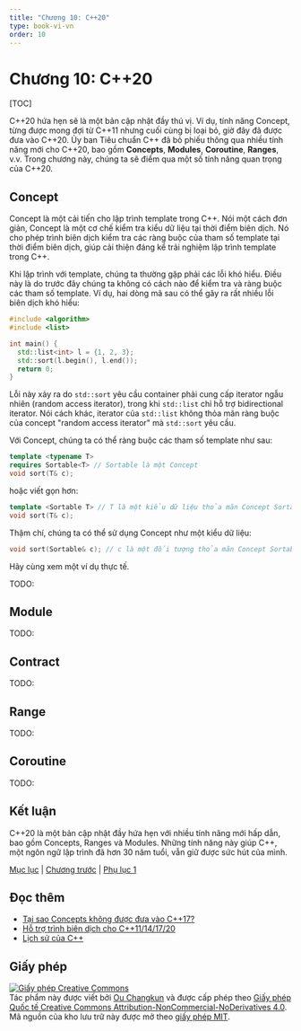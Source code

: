 ```yaml
---
title: "Chương 10: C++20"
type: book-vi-vn
order: 10
---
```


# Chương 10: C++20

[TOC]

C++20 hứa hẹn sẽ là một bản cập nhật đầy thú vị. Ví dụ, tính năng Concept,
từng được mong đợi từ C++11 nhưng cuối cùng bị loại bỏ,
giờ đây đã được đưa vào C++20. Ủy ban Tiêu chuẩn C++ đã bỏ phiếu thông qua
nhiều tính năng mới cho C++20, bao gồm **Concepts**, **Modules**,
**Coroutine**, **Ranges**, v.v. Trong chương này, chúng ta sẽ điểm qua
một số tính năng quan trọng của C++20.

## Concept

Concept là một cải tiến cho lập trình template trong C++.
Nói một cách đơn giản, Concept là một cơ chế kiểm tra kiểu dữ liệu
tại thời điểm biên dịch.
Nó cho phép trình biên dịch kiểm tra các ràng buộc của tham số template
tại thời điểm biên dịch, giúp cải thiện đáng kể trải nghiệm lập trình template
trong C++.

Khi lập trình với template, chúng ta thường gặp phải các lỗi khó hiểu.
Điều này là do trước đây chúng ta không có cách nào để kiểm tra
và ràng buộc các tham số template.
Ví dụ, hai dòng mã sau có thể gây ra rất nhiều lỗi biên dịch
khó hiểu:

```cpp
#include <algorithm>
#include <list>

int main() {
  std::list<int> l = {1, 2, 3};
  std::sort(l.begin(), l.end());
  return 0;
}
```

Lỗi này xảy ra do `std::sort` yêu cầu container phải cung cấp
iterator ngẫu nhiên (random access iterator),
trong khi `std::list` chỉ hỗ trợ bidirectional iterator.
Nói cách khác, iterator của `std::list` không thỏa mãn ràng buộc
của concept "random access iterator" mà `std::sort` yêu cầu.

Với Concept, chúng ta có thể ràng buộc các tham số template như sau:

```cpp
template <typename T>
requires Sortable<T> // Sortable là một Concept
void sort(T& c);
```

hoặc viết gọn hơn:

```cpp
template <Sortable T> // T là một kiểu dữ liệu thỏa mãn Concept Sortable
void sort(T& c);
```

Thậm chí, chúng ta có thể sử dụng Concept như một kiểu dữ liệu:

```cpp
void sort(Sortable& c); // c là một đối tượng thỏa mãn Concept Sortable
```

Hãy cùng xem một ví dụ thực tế.

TODO:

## Module

TODO:

## Contract

TODO:

## Range

TODO:

## Coroutine

TODO:

## Kết luận

C++20 là một bản cập nhật đầy hứa hẹn với nhiều tính năng mới hấp dẫn,
bao gồm Concepts, Ranges và Modules.
Những tính năng này giúp C++, một ngôn ngữ lập trình đã hơn 30 năm tuổi,
vẫn giữ được sức hút của mình.

[Mục lục](./toc.md) | [Chương trước](./09-others.md) | [Phụ lục 1](./appendix1.md)

## Đọc thêm

- [Tại sao Concepts không được đưa vào C++17?](http://honermann.net/blog/2016/03/06/why-concepts-didnt-make-cxx17/)
- [Hỗ trợ trình biên dịch cho C++11/14/17/20](https://en.cppreference.com/w/cpp/compiler_support)
- [Lịch sử của C++](https://en.cppreference.com/w/cpp/language/history)

## Giấy phép

<a rel="license" href="https://creativecommons.org/licenses/by-nc-nd/4.0/"><img alt="Giấy phép Creative Commons" style="border-width:0" src="https://i.creativecommons.org/l/by-nc-nd/4.0/88x31.png" /></a><br />Tác phẩm này được viết bởi [Ou Changkun](https://changkun.de) và được cấp phép theo <a rel="license" href="https://creativecommons.org/licenses/by-nc-nd/4.0/">Giấy phép Quốc tế Creative Commons Attribution-NonCommercial-NoDerivatives 4.0</a>. Mã nguồn của kho lưu trữ này được mở theo [giấy phép MIT](../../LICENSE).
